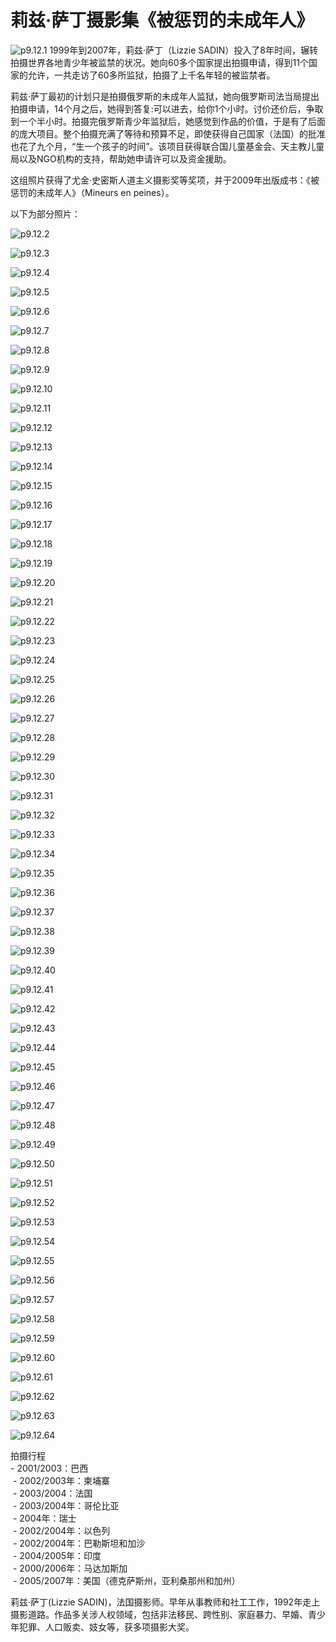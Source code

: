 # 莉兹·萨丁摄影集《被惩罚的未成年人》

![p9.12.1](/images/9.12.1.jpeg)
​
1999年到2007年，莉兹·萨丁（Lizzie SADIN）投入了8年时间，辗转拍摄世界各地青少年被监禁的状况。她向60多个国家提出拍摄申请，得到11个国家的允许，一共走访了60多所监狱，拍摄了上千名年轻的被监禁者。

莉兹·萨丁最初的计划只是拍摄俄罗斯的未成年人监狱，她向俄罗斯司法当局提出拍摄申请，14个月之后，她得到答复:可以进去，给你1个小时。讨价还价后，争取到一个半小时。拍摄完俄罗斯青少年监狱后，她感觉到作品的价值，于是有了后面的庞大项目。整个拍摄充满了等待和预算不足，即使获得自己国家（法国）的批准也花了九个月，“生一个孩子的时间”。该项目获得联合国儿童基金会、天主教儿童局以及NGO机构的支持，帮助她申请许可以及资金援助。

这组照片获得了尤金·史密斯人道主义摄影奖等奖项，并于2009年出版成书：《被惩罚的未成年人》（Mineurs en peines）。

以下为部分照片：

![p9.12.2](/images/9.12.2.png)

![p9.12.3](/images/9.12.3.png)

![p9.12.4](/images/9.12.4.png)

![p9.12.5](/images/9.12.5.png)

![p9.12.6](/images/9.12.6.png)

![p9.12.7](/images/9.12.7.png)

![p9.12.8](/images/9.12.8.png)

![p9.12.9](/images/9.12.9.png)

![p9.12.10](/images/9.12.10.png)

![p9.12.11](/images/9.12.11.png)

![p9.12.12](/images/9.12.12.png)

![p9.12.13](/images/9.12.13.png)

![p9.12.14](/images/9.12.14.png)

![p9.12.15](/images/9.12.15.png)

![p9.12.16](/images/9.12.16.png)

![p9.12.17](/images/9.12.17.png)

![p9.12.18](/images/9.12.18.png)

![p9.12.19](/images/9.12.19.png)

![p9.12.20](/images/9.12.20.png)

![p9.12.21](/images/9.12.21.png)

![p9.12.22](/images/9.12.22.png)

![p9.12.23](/images/9.12.23.png)

![p9.12.24](/images/9.12.24.png)

![p9.12.25](/images/9.12.25.png)

![p9.12.26](/images/9.12.26.png)

![p9.12.27](/images/9.12.27.png)

![p9.12.28](/images/9.12.28.png)

![p9.12.29](/images/9.12.29.png)

![p9.12.30](/images/9.12.30.png)

![p9.12.31](/images/9.12.31.png)

![p9.12.32](/images/9.12.32.png)

![p9.12.33](/images/9.12.33.png)

![p9.12.34](/images/9.12.34.png)

![p9.12.35](/images/9.12.35.png)

![p9.12.36](/images/9.12.36.png)

![p9.12.37](/images/9.12.37.jpg)

![p9.12.38](/images/9.12.38.png)

![p9.12.39](/images/9.12.39.png)

![p9.12.40](/images/9.12.40.png)

![p9.12.41](/images/9.12.41.png)

![p9.12.42](/images/9.12.42.png)

![p9.12.43](/images/9.12.43.png)

![p9.12.44](/images/9.12.44.png)

![p9.12.45](/images/9.12.45.png)

![p9.12.46](/images/9.12.46.png)

![p9.12.47](/images/9.12.47.png)

![p9.12.48](/images/9.12.48.png)

![p9.12.49](/images/9.12.49.png)

![p9.12.50](/images/9.12.50.png)

![p9.12.51](/images/9.12.51.png)

![p9.12.52](/images/9.12.52.jpg)

![p9.12.53](/images/9.12.53.png)

![p9.12.54](/images/9.12.54.png)

![p9.12.55](/images/9.12.55.png)

![p9.12.56](/images/9.12.56.png)

![p9.12.57](/images/9.12.57.png)

![p9.12.58](/images/9.12.58.png)

![p9.12.59](/images/9.12.59.png)

![p9.12.60](/images/9.12.60.png)

![p9.12.61](/images/9.12.61.png)

![p9.12.62](/images/9.12.62.png)

![p9.12.63](/images/9.12.63.png)

![p9.12.64](/images/9.12.64.jpg)

拍摄行程  
 - 2001/2003：巴西  
 - 2002/2003年：柬埔寨  
 - 2003/2004：法国  
 - 2003/2004年：哥伦比亚  
 - 2004年：瑞士  
 - 2002/2004年：以色列  
 - 2002/2004年：巴勒斯坦和加沙  
 - 2004/2005年：印度  
 - 2000/2006年：马达加斯加  
 - 2005/2007年：美国（德克萨斯州，亚利桑那州和加州）  

莉兹·萨丁(Lizzie SADIN)，法国摄影师。早年从事教师和社工工作，1992年走上摄影道路。作品多关涉人权领域，包括非法移民、跨性别、家庭暴力、早婚、青少年犯罪、人口贩卖、妓女等，获多项摄影大奖。
